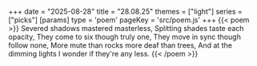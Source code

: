 +++
date = "2025-08-28"
title = "28.08.25"
themes = ["light"]
series = ["picks"]
[params]
  type = 'poem'
  pageKey = 'src/poem.js'
+++
{{< poem >}}
Severed shadows mastered masterless,
Splitting shades taste each opacity,
They come to six though truly one,
They move in sync though follow none,
More mute than rocks more deaf than trees,
And at the dimming lights I wonder if they're any less.
{{< /poem >}}